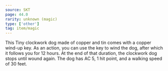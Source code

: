 ```yaml
---
source: SKT
page: 44.0
rarity: unknown (magic)
type: ['other']
tag: item/magic
---
```


This Tiny clockwork dog made of copper and tin comes with a copper wind-up key. As an action, you can use the key to wind the dog, after which it follows you for 12 hours. At the end of that duration, the clockwork dog stops until wound again. The dog has AC 5, 1 hit point, and a walking speed of 30 feet.



